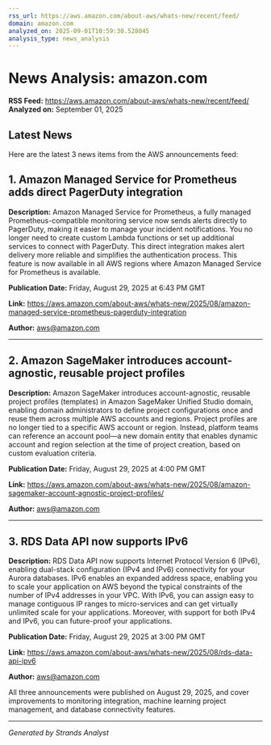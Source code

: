 ```yaml
---
rss_url: https://aws.amazon.com/about-aws/whats-new/recent/feed/
domain: amazon.com
analyzed_on: 2025-09-01T10:59:30.528045
analysis_type: news_analysis
---
```


# News Analysis: amazon.com

**RSS Feed:** https://aws.amazon.com/about-aws/whats-new/recent/feed/  
**Analyzed on:** September 01, 2025

## Latest News

Here are the latest 3 news items from the AWS announcements feed:

## 1. Amazon Managed Service for Prometheus adds direct PagerDuty integration

**Description:** Amazon Managed Service for Prometheus, a fully managed Prometheus-compatible monitoring service now sends alerts directly to PagerDuty, making it easier to manage your incident notifications. You no longer need to create custom Lambda functions or set up additional services to connect with PagerDuty. This direct integration makes alert delivery more reliable and simplifies the authentication process. This feature is now available in all AWS regions where Amazon Managed Service for Prometheus is available.

**Publication Date:** Friday, August 29, 2025 at 6:43 PM GMT

**Link:** https://aws.amazon.com/about-aws/whats-new/2025/08/amazon-managed-service-prometheus-pagerduty-integration

**Author:** aws@amazon.com

---

## 2. Amazon SageMaker introduces account-agnostic, reusable project profiles

**Description:** Amazon SageMaker introduces account-agnostic, reusable project profiles (templates) in Amazon SageMaker Unified Studio domain, enabling domain administrators to define project configurations once and reuse them across multiple AWS accounts and regions. Project profiles are no longer tied to a specific AWS account or region. Instead, platform teams can reference an account pool—a new domain entity that enables dynamic account and region selection at the time of project creation, based on custom evaluation criteria.

**Publication Date:** Friday, August 29, 2025 at 4:00 PM GMT

**Link:** https://aws.amazon.com/about-aws/whats-new/2025/08/amazon-sagemaker-account-agnostic-project-profiles/

**Author:** aws@amazon.com

---

## 3. RDS Data API now supports IPv6

**Description:** RDS Data API now supports Internet Protocol Version 6 (IPv6), enabling dual-stack configuration (IPv4 and IPv6) connectivity for your Aurora databases. IPv6 enables an expanded address space, enabling you to scale your application on AWS beyond the typical constraints of the number of IPv4 addresses in your VPC. With IPv6, you can assign easy to manage contiguous IP ranges to micro-services and can get virtually unlimited scale for your applications. Moreover, with support for both IPv4 and IPv6, you can future-proof your applications.

**Publication Date:** Friday, August 29, 2025 at 3:00 PM GMT

**Link:** https://aws.amazon.com/about-aws/whats-new/2025/08/rds-data-api-ipv6

**Author:** aws@amazon.com

All three announcements were published on August 29, 2025, and cover improvements to monitoring integration, machine learning project management, and database connectivity features.


---
*Generated by Strands Analyst*
